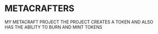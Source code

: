 # METACRAFTERS
MY METACRAFT PROJECT 
THE PROJECT CREATES A TOKEN AND ALSO HAS THE ABILITY TO BURN AND MINT TOKENS
